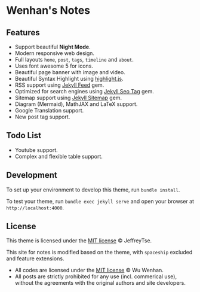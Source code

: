 # Wenhan's Notes

## Features

- Support beautiful **Night Mode**.
- Modern responsive web design.
- Full layouts `home`, `post`, `tags`, `timeline` and `about`.
- Uses font awesome 5 for icons.
- Beautiful page banner with image and video.
- Beautiful Syntax Highlight using [highlight.js][highlight-js].
- RSS support using [Jekyll Feed][jekyll-feed] gem.
- Optimized for search engines using [Jekyll Seo Tag][jekyll-seo-tag] gem.
- Sitemap support using [Jekyll Sitemap][jekyll-sitemap] gem.
- Diagram (Mermaid), MathJAX and LaTeX support.
- Google Translation support.
- New post tag support.

## Todo List

- Youtube support.
- Complex and flexible table support.

## Development

To set up your environment to develop this theme, run `bundle install`.

To test your theme, run `bundle exec jekyll serve` and open your browser at `http://localhost:4000`. 

## License

This theme is licensed under the [MIT license](https://opensource.org/licenses/mit-license.php) © JeffreyTse.

This site for notes is modified based on the theme, with `spaceship` excluded and feature extensions. 
- All codes are licensed under the [MIT license](https://opensource.org/licenses/mit-license.php) © Wu Wenhan.
- All posts are strictly prohibited for any use (incl. commerical use), without the agreements with the original authors and site developers.

<!-- External links -->

[jekyll]: https://jekyllrb.com/
[jekyll-seo-tag]: https://github.com/jekyll/jekyll-seo-tag
[jekyll-sitemap]: https://github.com/jekyll/jekyll-sitemap
[jekyll-feed]: https://github.com/jekyll/jekyll-feed
[highlight-js]: https://github.com/highlightjs/highlight.js
